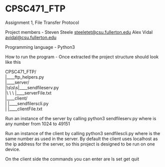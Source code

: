 # CPSC471_FTP
Assignment 1, File Transfer Protocol

Project members -
Steven Steele steeletet@csu.fullerton.edu
Alex Vidal avidal@csu.fullerton.edu

Programming language -
Python3

How to run the program -
Once extracted the project structure should look like this

CPSC471_FTP\/  
\|\_\_\_\_ftp_helpers.py  
\|\_\_\_\_server\/  
\|\s\s\s\|\_\_\_\_sendfileserv.py  
\|\ \ \ \|\_\_\_\_serverFile.txt  
\|\_\_\_\_client\/  
\|    \|\_\_\_\_sendfilerscli.py  
\|    \|\_\_\_\_clientFile.txt  
 
Run an instance of the server by calling
    python3 sendfileserv.py <port>
where <port> is any number from 1024 to 49151

Run an instance of the client by calling
    python3 sendfilescli.py <port>
where <port> is the same number as used in the server.
By default the client uses localhost as the ip address for the server,
so this project is designed to be run on one device.

On the client side the commands you can enter are
   ls <options>
   set <filename>
   get <filename>
   quit
